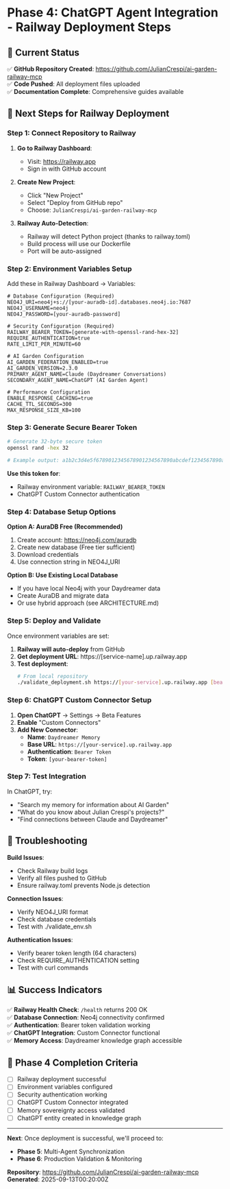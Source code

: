 # Phase 4: ChatGPT Agent Integration - Railway Deployment Steps

## 🎯 Current Status

✅ **GitHub Repository Created**: https://github.com/JulianCrespi/ai-garden-railway-mcp  
✅ **Code Pushed**: All deployment files uploaded  
✅ **Documentation Complete**: Comprehensive guides available  

## 🚀 Next Steps for Railway Deployment

### Step 1: Connect Repository to Railway

1. **Go to Railway Dashboard**:
   - Visit: https://railway.app
   - Sign in with GitHub account

2. **Create New Project**:
   - Click "New Project"
   - Select "Deploy from GitHub repo"
   - Choose: `JulianCrespi/ai-garden-railway-mcp`

3. **Railway Auto-Detection**:
   - Railway will detect Python project (thanks to railway.toml)
   - Build process will use our Dockerfile
   - Port will be auto-assigned

### Step 2: Environment Variables Setup

Add these in Railway Dashboard → Variables:

```
# Database Configuration (Required)
NEO4J_URI=neo4j+s://[your-auradb-id].databases.neo4j.io:7687
NEO4J_USERNAME=neo4j
NEO4J_PASSWORD=[your-auradb-password]

# Security Configuration (Required)
RAILWAY_BEARER_TOKEN=[generate-with-openssl-rand-hex-32]
REQUIRE_AUTHENTICATION=true
RATE_LIMIT_PER_MINUTE=60

# AI Garden Configuration
AI_GARDEN_FEDERATION_ENABLED=true
AI_GARDEN_VERSION=2.3.0
PRIMARY_AGENT_NAME=Claude (Daydreamer Conversations)
SECONDARY_AGENT_NAME=ChatGPT (AI Garden Agent)

# Performance Configuration
ENABLE_RESPONSE_CACHING=true
CACHE_TTL_SECONDS=300
MAX_RESPONSE_SIZE_KB=100
```

### Step 3: Generate Secure Bearer Token

```bash
# Generate 32-byte secure token
openssl rand -hex 32

# Example output: a1b2c3d4e5f6789012345678901234567890abcdef1234567890abcdef123456
```

**Use this token for**:
- Railway environment variable: `RAILWAY_BEARER_TOKEN`
- ChatGPT Custom Connector authentication

### Step 4: Database Setup Options

**Option A: AuraDB Free (Recommended)**
1. Create account: https://neo4j.com/auradb
2. Create new database (Free tier sufficient)
3. Download credentials
4. Use connection string in NEO4J_URI

**Option B: Use Existing Local Database**
- If you have local Neo4j with your Daydreamer data
- Create AuraDB and migrate data
- Or use hybrid approach (see ARCHITECTURE.md)

### Step 5: Deploy and Validate

Once environment variables are set:

1. **Railway will auto-deploy** from GitHub
2. **Get deployment URL**: https://[service-name].up.railway.app
3. **Test deployment**:
   ```bash
   # From local repository
   ./validate_deployment.sh https://[your-service].up.railway.app [bearer-token]
   ```

### Step 6: ChatGPT Custom Connector Setup

1. **Open ChatGPT** → Settings → Beta Features
2. **Enable** "Custom Connectors"
3. **Add New Connector**:
   - **Name**: `Daydreamer Memory`
   - **Base URL**: `https://[your-service].up.railway.app`
   - **Authentication**: `Bearer Token`
   - **Token**: `[your-bearer-token]`

### Step 7: Test Integration

In ChatGPT, try:
- "Search my memory for information about AI Garden"
- "What do you know about Julian Crespi's projects?"
- "Find connections between Claude and Daydreamer"

## 🔧 Troubleshooting

**Build Issues**:
- Check Railway build logs
- Verify all files pushed to GitHub
- Ensure railway.toml prevents Node.js detection

**Connection Issues**:
- Verify NEO4J_URI format
- Check database credentials
- Test with ./validate_env.sh

**Authentication Issues**:
- Verify bearer token length (64 characters)
- Check REQUIRE_AUTHENTICATION setting
- Test with curl commands

## 📊 Success Indicators

✅ **Railway Health Check**: `/health` returns 200 OK  
✅ **Database Connection**: Neo4j connectivity confirmed  
✅ **Authentication**: Bearer token validation working  
✅ **ChatGPT Integration**: Custom Connector functional  
✅ **Memory Access**: Daydreamer knowledge graph accessible  

## 🎯 Phase 4 Completion Criteria

- [ ] Railway deployment successful
- [ ] Environment variables configured
- [ ] Security authentication working
- [ ] ChatGPT Custom Connector integrated
- [ ] Memory sovereignty access validated
- [ ] ChatGPT entity created in knowledge graph

---

**Next**: Once deployment is successful, we'll proceed to:
- **Phase 5**: Multi-Agent Synchronization
- **Phase 6**: Production Validation & Monitoring

**Repository**: https://github.com/JulianCrespi/ai-garden-railway-mcp  
**Generated**: 2025-09-13T00:20:00Z